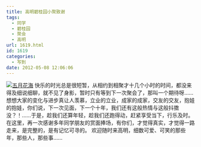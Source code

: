 ```yaml
---
title: 高明碧桂园小聚致谢
tags:
  - 同学
  - 碧桂园
  - 聚会
  - 高明
url: 1619.html
id: 1619
categories:
  - 写到
date: 2012-05-08 12:06:06
---
```


[![](http://photo.guolaijie.com/rooufer/uploads/2012/05/五月花海.jpg "五月花海")](http://photo.guolaijie.com/rooufer/uploads/2012/05/五月花海.jpg) 快乐的时光总是很短暂，从相约到相聚才十几个小时的时间，都没来得及细说细聊，就不见了身影，暂时只有等到下一次聚会了，那叫一个期待呀…… 想想大家的变化与进步真让人羡慕，立业的立业，成家的成家，交友的交友，抱娃的抱娃，你们说，下一次见面，下一个十年，我们还有这般热情与这般抖擞没？！……于是，趁我们还算年轻，趁我们还跑得动，赶紧享受当下，行乐及时。 在这里，再一次感谢多年同学朋友的赏面捧场，有你们，才觉得真实，才觉得一路走来，是完整的，是有记忆可寻的。 欢迎随时来高明，细数可爱、可笑的那些年，那些人，那些事……